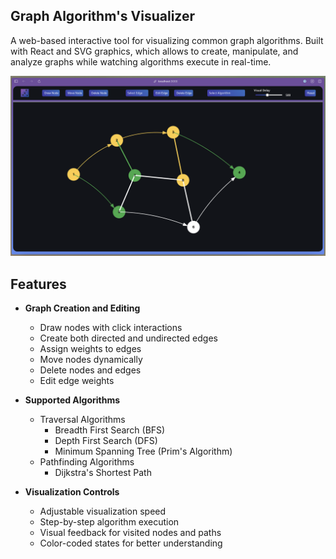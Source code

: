 ## Graph Algorithm's Visualizer

A web-based interactive tool for visualizing common graph algorithms. Built with React and SVG graphics, which allows to create, manipulate, and analyze graphs while watching algorithms execute in real-time.

<img src="./public/graph_algo_visualizer.png" alt="Medium">

## Features

- **Graph Creation and Editing**

  - Draw nodes with click interactions
  - Create both directed and undirected edges
  - Assign weights to edges
  - Move nodes dynamically
  - Delete nodes and edges
  - Edit edge weights

- **Supported Algorithms**

  - Traversal Algorithms
    - Breadth First Search (BFS)
    - Depth First Search (DFS)
    - Minimum Spanning Tree (Prim's Algorithm)
  - Pathfinding Algorithms
    - Dijkstra's Shortest Path

- **Visualization Controls**
  - Adjustable visualization speed
  - Step-by-step algorithm execution
  - Visual feedback for visited nodes and paths
  - Color-coded states for better understanding
